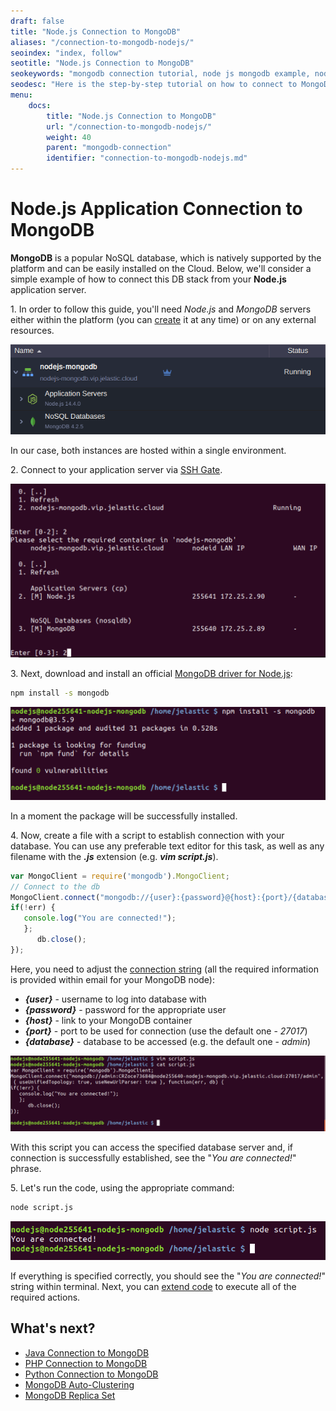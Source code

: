 ```yaml
---
draft: false
title: "Node.js Connection to MongoDB"
aliases: "/connection-to-mongodb-nodejs/"
seoindex: "index, follow"
seotitle: "Node.js Connection to MongoDB"
seokeywords: "mongodb connection tutorial, node js mongodb example, nodejs connection to mongodb, connect to mongodb database, tutorial mongodb connection, connection tutorial mongodb, connect nodejs mongodb, mongo db connect nodejs, test mongodb connection, mongodb connection example, how to connect to mongodb, connect to mongodb, how to connect to mongodb using nodejs, test connection to mongodb, nodejs mongodb connection, connect to mongodb database nodejs, nodejs driver, mongodb connection nodejs, connect mongo database, nodejs driver for mongodb, mongodb connection string"
seodesc: "Here is the step-by-step tutorial on how to connect to MongoDB database server from your application, deployed on Node.js application server in PaaS hosting."
menu:
    docs:
        title: "Node.js Connection to MongoDB"
        url: "/connection-to-mongodb-nodejs/"
        weight: 40
        parent: "mongodb-connection"
        identifier: "connection-to-mongodb-nodejs.md"
---
```


# Node.js Application Connection to MongoDB

**MongoDB** is a popular NoSQL database, which is natively supported by the platform and can be easily installed on the Cloud. Below, we'll consider a simple example of how to connect this DB stack from your **Node.js** application server.

1\. In order to follow this guide, you'll need *Node.js* and *MongoDB* servers either within the platform (you can [create](/setting-up-environment/) it at any time) or on any external resources.

![MongoDB Node.js environment](01-mongodb-nodejs-environment.png)

In our case, both instances are hosted within a single environment.

2\. Connect to your application server via [SSH Gate](/ssh-gate/).

![SSH connection to Node.js](02-ssh-connection-to-nodejs.png)

3\. Next, download and install an official [MongoDB driver for Node.js](https://github.com/mongodb/node-mongodb-native):
```bash
npm install -s mongodb
```

![install MongoDB driver for Node.js](03-install-mongodb-driver-for-nodejs.png)

In a moment the package will be successfully installed.

4\. Now, create a file with a script to establish connection with your database. You can use any preferable text editor for this task, as well as any filename with the ***.js*** extension (e.g. ***vim script.js***).
```js
var MongoClient = require('mongodb').MongoClient;
// Connect to the db
MongoClient.connect("mongodb://{user}:{password}@{host}:{port}/{database}", { useUnifiedTopology: true, useNewUrlParser: true }, function(err, db) {
if(!err) {
   console.log("You are connected!");
   };
      db.close();
});
```

Here, you need to adjust the [connection string](https://docs.mongodb.com/manual/reference/connection-string/) (all the required information is provided within email for your MongoDB node):

* ***{user}*** - username to log into database with
* ***{password}*** - password for the appropriate user
* ***{host}*** - link to your MongoDB container
* ***{port}*** - port to be used for connection (use the default one - *27017*)
* ***{database}*** - database to be accessed (e.g. the default one - *admin*)

![MongoDB connection script](04-mongodb-connection-script.png)

With this script you can access the specified database server and, if connection is successfully established, see the "*You are connected!*" phrase.

5\. Let's run the code, using the appropriate command:
```bash
node script.js
```

![check Node.js connection to MongoDB](05-check-nodejs-connection-to-mongodb.png)

If everything is specified correctly, you should see the "*You are connected!*" string within terminal. Next, you can [extend code](http://mongodb.github.io/node-mongodb-native/2.2/api/) to execute all of the required actions.


## What's next?

* [Java Connection to MongoDB](/connection-to-mongodb/)
* [PHP Connection to MongoDB](/connection-to-mongodb-for-php/)
* [Python Connection to MongoDB](/connection-to-mongodb-python/)
* [MongoDB Auto-Clustering](/mongodb-auto-clustering/)
* [MongoDB Replica Set](/mongodb-replica-set/)
